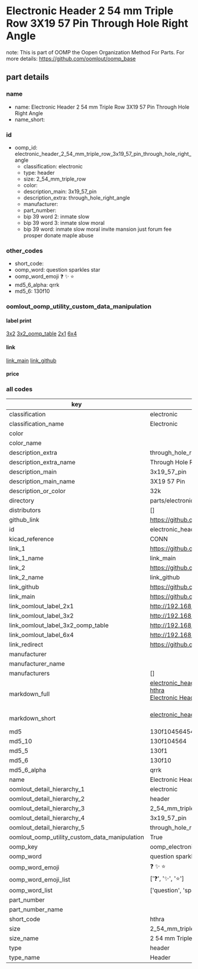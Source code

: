 # Electronic Header 2 54 mm Triple Row 3X19 57 Pin Through Hole Right Angle  

note: This is part of OOMP the Oopen Organization Method For Parts. For more details: https://github.com/oomlout/oomp_base

##  part details
  







### name
* name: Electronic Header 2 54 mm Triple Row 3X19 57 Pin Through Hole Right Angle
* name_short: 
### id
* oomp_id: electronic_header_2_54_mm_triple_row_3x19_57_pin_through_hole_right_angle
  * classification: electronic
  * type: header
  * size: 2_54_mm_triple_row
  * color: 
  * description_main: 3x19_57_pin
  * description_extra: through_hole_right_angle
  * manufacturer: 
  * part_number: 
  * bip 39 word 2: inmate slow
  * bip 39 word 3: inmate slow moral
  * bip 39 word: inmate slow moral invite mansion just forum fee prosper donate maple abuse

### other_codes
* short_code: 
* oomp_word: question sparkles star
* oomp_word_emoji :question: :sparkles: :star:
* md5_6_alpha: qrrk
* md5_6: 130f10






### oomlout_oomp_utility_custom_data_manipulation
#### label print
[3x2](http://192.168.1.245:1112/?label=oomp%20qrrk)
[3x2_oomp_table](http://192.168.1.108:1112/?label=oomp%20qrrk)
[2x1](http://192.168.1.242:1112/?label=oomp%20qrrk)
[6x4](http://192.168.1.55:1112/?label=oomp%20qrrk)    

#### link

[link_main](https://github.com/oomlout/oomlout_oomp_version_1_messy/tree/main/parts/electronic_header_2_54_mm_triple_row_3x19_57_pin_through_hole_right_angle) [link_github](https://github.com/oomlout/oomlout_oomp_version_1_messy/tree/main/parts/electronic_header_2_54_mm_triple_row_3x19_57_pin_through_hole_right_angle)                             

#### price







### all codes 
| key | value |  
| --- | --- |  
| classification | electronic |  
| classification_name | Electronic |  
| color |  |  
| color_name |  |  
| description_extra | through_hole_right_angle |  
| description_extra_name | Through Hole Right Angle |  
| description_main | 3x19_57_pin |  
| description_main_name | 3X19 57 Pin |  
| description_or_color | 32k |  
| directory | parts/electronic_header_2_54_mm_triple_row_3x19_57_pin_through_hole_right_angle |  
| distributors | [] |  
| github_link | https://github.com/oomlout/oomlout_oomp_part_src/tree/main/parts/electronic_header_2_54_mm_triple_row_3x19_57_pin_through_hole_right_angle |  
| id | electronic_header_2_54_mm_triple_row_3x19_57_pin_through_hole_right_angle |  
| kicad_reference | CONN |  
| link_1 | https://github.com/oomlout/oomlout_oomp_version_1_messy/tree/main/parts/electronic_header_2_54_mm_triple_row_3x19_57_pin_through_hole_right_angle |  
| link_1_name | link_main |  
| link_2 | https://github.com/oomlout/oomlout_oomp_version_1_messy/tree/main/parts/electronic_header_2_54_mm_triple_row_3x19_57_pin_through_hole_right_angle |  
| link_2_name | link_github |  
| link_github | https://github.com/oomlout/oomlout_oomp_version_1_messy/tree/main/parts/electronic_header_2_54_mm_triple_row_3x19_57_pin_through_hole_right_angle |  
| link_main | https://github.com/oomlout/oomlout_oomp_version_1_messy/tree/main/parts/electronic_header_2_54_mm_triple_row_3x19_57_pin_through_hole_right_angle |  
| link_oomlout_label_2x1 | http://192.168.1.242:1112/?label=oomp%20qrrk |  
| link_oomlout_label_3x2 | http://192.168.1.245:1112/?label=oomp%20qrrk |  
| link_oomlout_label_3x2_oomp_table | http://192.168.1.108:1112/?label=oomp%20qrrk |  
| link_oomlout_label_6x4 | http://192.168.1.55:1112/?label=oomp%20qrrk |  
| link_redirect | https://github.com/oomlout/oomlout_oomp_version_1_messy/tree/main/parts/electronic_header_2_54_mm_triple_row_3x19_57_pin_through_hole_right_angle |  
| manufacturer |  |  
| manufacturer_name |  |  
| manufacturers | [] |  
| markdown_full | [electronic_header_2_54_mm_triple_row_3x19_57_pin_through_hole_right_angle](none)<br>[hthra](none)<br>[Electronic Header 2 54 Mm Triple Row 3X19 57 Pin Through Hole Right Angle](none)<br><br> |  
| markdown_short | [electronic_header_2_54_mm_triple_row_3x19_57_pin_through_hole_right_angle](none)<br><br> |  
| md5 | 130f104564548b75e5c3a7611f730ba2 |  
| md5_10 | 130f104564 |  
| md5_5 | 130f1 |  
| md5_6 | 130f10 |  
| md5_6_alpha | qrrk |  
| name | Electronic Header 2 54 mm Triple Row 3X19 57 Pin Through Hole Right Angle |  
| oomlout_detail_hierarchy_1 | electronic |  
| oomlout_detail_hierarchy_2 | header |  
| oomlout_detail_hierarchy_3 | 2_54_mm_triple_row |  
| oomlout_detail_hierarchy_4 | 3x19_57_pin |  
| oomlout_detail_hierarchy_5 | through_hole_right_angle |  
| oomlout_oomp_utility_custom_data_manipulation | True |  
| oomp_key | oomp_electronic_header_2_54_mm_triple_row_3x19_57_pin_through_hole_right_angle |  
| oomp_word | question sparkles star |  
| oomp_word_emoji | :question: :sparkles: :star: |  
| oomp_word_emoji_list | [':question:', ':sparkles:', ':star:'] |  
| oomp_word_list | ['question', 'sparkles', 'star'] |  
| part_number |  |  
| part_number_name |  |  
| short_code | hthra |  
| size | 2_54_mm_triple_row |  
| size_name | 2 54 mm Triple Row |  
| type | header |  
| type_name | Header |  

